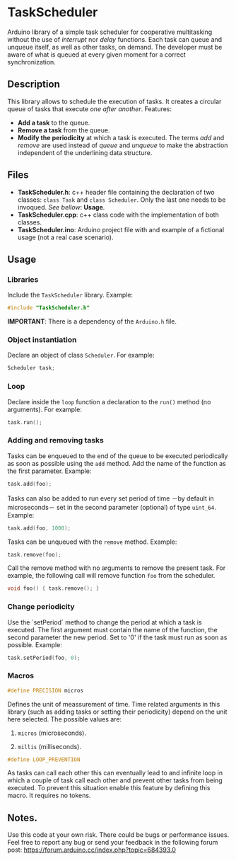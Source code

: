 # TaskScheduler
Arduino library of a simple task scheduler for cooperative multitasking without the use of *interrupt* nor *delay* functions. Each task can queue and unqueue itself, as well as other tasks, on demand. The developer must be aware of what is queued at every given moment for a correct synchronization.
## Description
This library allows to schedule the execution of tasks. It creates a circular queue of tasks that execute *one after another*. Features:
- **Add a task** to the queue.
- **Remove a task** from the queue.
- **Modify the periodicity** at which a task is executed.
The terms *add* and *remove* are used instead of *queue* and *unqueue* to make the abstraction independent of the underlining data structure.
## Files
- **TaskScheduler.h**: c++ header file containing the declaration of two classes: `class Task` and `class Scheduler`. Only the last one needs to be invoqued. *See bellow*: **Usage**.
- **TaskScheduler.cpp**: c++ class code with the implementation of both classes.
- **TaskScheduler.ino**: Arduino project file with and example of a fictional usage (not a real case scenario).
## Usage
### Libraries
Include the `TaskScheduler` library. Example:
```cpp
#include "TaskScheduler.h"
```
**IMPORTANT**: There is a dependency of the `Arduino.h` file.
### Object instantiation
Declare an object of class `Scheduler`. For example:
```cpp
Scheduler task;
```
### Loop
Declare inside the `loop` function a declaration to the `run()` method (no arguments). For example:
```cpp
task.run();
```
### Adding and removing tasks
Tasks can be enqueued to the end of the queue to be executed periodically as soon as possible using the `add` method. Add the name of the function as the first parameter. Example:
```cpp
task.add(foo);
```
Tasks can also be added to run every set period of time －by default in microseconds－ set in the second parameter (optional) of type `uint_64`. Example:
```cpp
task.add(foo, 1000);
```
Tasks can be unqueued with the `remove` method. Example:
```cpp
task.remove(foo);
```
Call the remove method with no arguments to remove the present task. For example, the following call will remove function `foo` from the scheduler.
```cpp
void foo() { task.remove(); }
```
### Change periodicity
Use the ´setPeriod´ method to change the period at which a task is executed. The first argument must contain the name of the function, the second parameter the new period. Set to '0' if the task must run as soon as possible. Example:
```cpp
task.setPeriod(foo, 0);
```
### Macros
```cpp
#define PRECISION micros
```
Defines the unit of meassurement of time. Time related arguments in this library (such as adding tasks or setting their periodicity) depend on the unit here selected. The possible values are:
1. `micros` (microseconds).

2. `millis` (milliseconds).
```cpp
#define LOOP_PREVENTION
```
As tasks can call each other this can eventually lead to and infinite loop in which a couple of task call each other and prevent other tasks from being executed. To prevent this situation enable this feature by defining this macro. It requires no tokens.
## Notes.
Use this code at your own risk. There could be bugs or performance issues. Feel free to report any bug or send your feedback in the following forum post: https://forum.arduino.cc/index.php?topic=684393.0
